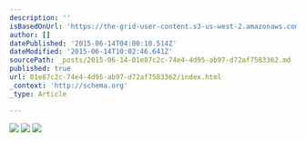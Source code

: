 ```yaml
---
description: ''
isBasedOnUrl: 'https://the-grid-user-content.s3-us-west-2.amazonaws.com/85b529a8-2ce9-4ed0-9091-1a0d10a68b49.jpg'
author: []
datePublished: '2015-06-14T04:00:10.514Z'
dateModified: '2015-06-14T10:02:46.641Z'
sourcePath: _posts/2015-06-14-01e87c2c-74e4-4d95-ab97-d72af7583362.md
published: true
url: 01e87c2c-74e4-4d95-ab97-d72af7583362/index.html
_context: 'http://schema.org'
_type: Article

---
```

![](https://the-grid-user-content.s3-us-west-2.amazonaws.com/85b529a8-2ce9-4ed0-9091-1a0d10a68b49.jpg)
![](https://the-grid-user-content.s3-us-west-2.amazonaws.com/e88f8060-9db7-446f-b2a1-d01df52458ac.jpg)
![](https://the-grid-user-content.s3-us-west-2.amazonaws.com/1d8a65f9-f53d-45f4-8a31-b9f7539b5107.jpg)